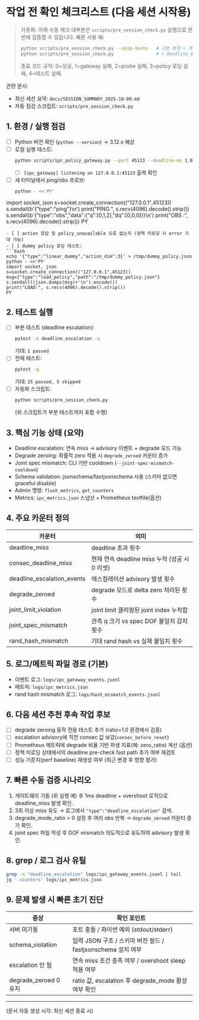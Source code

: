 # 작업 전 확인 체크리스트 (다음 세션 시작용)

> 자동화: 아래 수동 체크 대부분은 `scripts/pre_session_check.py` 실행으로 한번에 검증할 수 있습니다.
> 빠른 사용 예:
> ```bash
> python scripts/pre_session_check.py --skip-tests   # 기본 환경 + 게이트웨이 + probe + dummy policy
> python scripts/pre_session_check.py                # + deadline_escalation 관련 pytest 단일 통과 확인
> ```
> 종료 코드 규칙: 0=성공, 1=gateway 실패, 2=probe 실패, 3=policy 로딩 실패, 4=테스트 실패.

관련 문서:
- 최신 세션 요약: `docs/SESSION_SUMMARY_2025-10-09.md`
- 자동 점검 스크립트: `scripts/pre_session_check.py`

## 1. 환경 / 실행 점검
- [ ] Python 버전 확인 (`python --version`) → 3.12.x 예상
- [ ] 로컬 실행 테스트: 
  ```bash
  python scripts/ipc_policy_gateway.py --port 45123 --deadline-ms 1.0 --deadline-escalate-threshold 3 --degrade-mode-ratio 0.5 --log-dir /tmp/gw_check
  ```
  - [ ] `[ipc_gateway] listening on 127.0.0.1:45123` 출력 확인
- [ ] 새 터미널에서 ping/obs 프로브:
  ```bash
  python - <<'PY'
import socket, json
s=socket.create_connection(("127.0.0.1",45123))
s.sendall(b'{"type":"ping"}\n')
print("PING:", s.recv(4096).decode().strip())
s.sendall(b'{"type":"obs","data":{"q":[0,1,2],"dq":[0,0,0]}}\n')
print("OBS :", s.recv(4096).decode().strip())
PY
  ```
  - [ ] action 응답 및 policy_unavailable 오류 없는지 (정책 미로딩 시 error 기대 가능)
- [ ] dummy policy 로딩 테스트:
  ```bash
  echo '{"type":"linear_dummy","action_dim":3}' > /tmp/dummy_policy.json
  python - <<'PY'
import socket, json
s=socket.create_connection(("127.0.0.1",45123))
msg={"type":"load_policy","path":"/tmp/dummy_policy.json"}
s.sendall((json.dumps(msg)+'\n').encode())
print("LOAD:", s.recv(4096).decode().strip())
PY
  ```

## 2. 테스트 실행
- [ ] 부분 테스트 (deadline escalation):
  ```bash
  pytest -k deadline_escalation -q
  ```
  기대: `1 passed`
- [ ] 전체 테스트:
  ```bash
  pytest -q
  ```
  기대: `25 passed, 5 skipped`
 - [ ] 자동화 스크립트:
   ```bash
   python scripts/pre_session_check.py
   ```
   (위 스크립트가 부분 테스트까지 포함 수행)

## 3. 핵심 기능 상태 (요약)
- Deadline escalation: 연속 miss → advisory 이벤트 + degrade 모드 가능
- Degrade zeroing: 확률적 zero 적용 시 `degrade_zeroed` 카운터 증가
- Joint spec mismatch: CLI 기반 cooldown (`--joint-spec-mismatch-cooldown`)
- Schema validation: jsonschema/fastjsonschema 사용 (스키마 없으면 graceful disable)
- Admin 명령: `flush_metrics`, `get_counters`
- Metrics: `ipc_metrics.json` 스냅샷 + Prometheus textfile(옵션)

## 4. 주요 카운터 정의
| 카운터 | 의미 |
|--------|------|
| deadline_miss | deadline 초과 횟수 |
| consec_deadline_miss | 현재 연속 deadline miss 누적 (성공 시 0 리셋) |
| deadline_escalation_events | 에스컬레이션 advisory 발생 횟수 |
| degrade_zeroed | degrade 모드로 delta zero 처리된 횟수 |
| joint_limit_violation | joint limit 클리핑된 joint index 누적합 |
| joint_spec_mismatch | 관측 q 크기 vs spec DOF 불일치 감지 횟수 |
| rand_hash_mismatch | 기대 rand hash vs 실제 불일치 횟수 |

## 5. 로그/메트릭 파일 경로 (기본)
- 이벤트 로그: `logs/ipc_gateway_events.jsonl`
- 메트릭: `logs/ipc_metrics.json`
- rand hash mismatch 로그: `logs/hash_mismatch_events.jsonl`

## 6. 다음 세션 추천 후속 작업 후보
- [ ] degrade zeroing 동작 전용 테스트 추가 (ratio=1.0 환경에서 검증)
- [ ] escalation advisory에 직전 consec 값 보강(`consec_before_reset`)
- [ ] Prometheus 메트릭에 degrade 비율 기반 파생 지표(예: zero_ratio) 계산 (옵션)
- [ ] 정책 미로딩 상태에서의 deadline pre-check fast path 추가 여부 재검토
- [ ] 성능 기준치(perf baseline) 재생성 여부 (최근 변경 후 영향 평가)

## 7. 빠른 수동 검증 시나리오
1. 게이트웨이 기동 (위 실행 예) 후 1ms deadline + overshoot 로직으로 deadline_miss 발생 확인.
2. 3회 이상 miss 유도 → 로그에서 `"type":"deadline_escalation"` 검색.
3. degrade_mode_ratio > 0 설정 후 여러 obs 반복 → `degrade_zeroed` 카운터 증가 확인.
4. joint spec 파일 작성 후 DOF mismatch 의도적으로 유도하여 advisory 발생 확인.

## 8. grep / 로그 검사 유틸
```bash
grep -n "deadline_escalation" logs/ipc_gateway_events.jsonl | tail
jq '.counters' logs/ipc_metrics.json
```

## 9. 문제 발생 시 빠른 초기 진단
| 증상 | 확인 포인트 |
|------|--------------|
| 서버 미기동 | 포트 충돌 / 파이썬 예외 (stdout/stderr) |
| schema_violation | 입력 JSON 구조 / 스키마 버전 필드 / fastjsonschema 설치 여부 |
| escalation 안 됨 | 연속 miss 조건 충족 여부 / overshoot sleep 적용 여부 |
| degrade_zeroed 0 유지 | ratio 값, escalation 후 degrade_mode 활성 여부 확인 |

---
(문서 자동 생성 시각: 최신 세션 종료 시)
